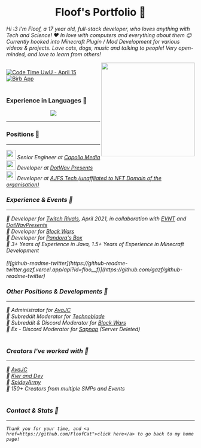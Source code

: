 <div align='center'>
  <h1>Floof's Portfolio 🧡</h1>
</div>

<i> Hi :3 I'm Floof, a 17 year old, full-stack developer, who loves anything with Tech and Science! ❤️ In love with computers and everything about them 😉 Currently hooked into Minecraft Plugin / Mod Development for various videos & projects. Love cats, dogs, music and talking to people! Very open-minded, and love to learn from others! </i>

<img align='right' src="https://cdn.discordapp.com/attachments/870748925571792916/980350874977177620/47d949eaa9f98254f089a898a01e99fd-modified.png" width="250">
<br>
<a href="https://wakatime.com/@15a707f0-e01c-42c8-b5fc-2f82e7b21c7f"><img src="https://wakatime.com/badge/user/15a707f0-e01c-42c8-b5fc-2f82e7b21c7f.svg" alt="Code Time UwU - April 15" /></a>
  <a href="https://twitter.com/intent/follow?screen_name=floo__f">
        <img src="https://img.shields.io/twitter/follow/floo__f?style=social&logo=twitter"
            alt="Birb App"></a>
    </div>
    
<br>
<br>
<div align='left'>
  <h3>Experience in Languages 💙</h3>
</div>
<p align="center">
  <a href="https://skillicons.dev">
    <img src="https://skillicons.dev/icons?i=arduino,bash,c,cpp,discord,bots,eclipse,java,kotlin,mysql,py,pytorch,raspberrypi" />
  </a>
</p>

<hr />
<div align='left'>
  <h3>Positions 💙</h3>
</div>
<hr />
  <i><img src="https://media.giphy.com/media/VgCDAzcKvsR6OM0uWg/giphy.gif" width="25"> <i>Senior Engineer at <a href="https://www.capollomedia.com">Capollo Media</a></i>
    <br>
  <i><img src="https://media.giphy.com/media/VgCDAzcKvsR6OM0uWg/giphy.gif" width="25"> <i>Developer at <a href="https://dotwavpresents.org/">DotWav Presents</a></i>
    <br>
  <i><img src="https://media.giphy.com/media/VgCDAzcKvsR6OM0uWg/giphy.gif" width="25"> <i>Developer at <a href="https://ajfstech.com/">AJFS Tech (unaffliated to NFT Domain of the organisation)</a></i>
    <br>
    
<div align='left'>
  <h3>Experience & Events 💙</h3>
</div>
<hr />
    🎲<i> Developer for <a href="https://www.youtube.com/watch?v=4nBArTaUjzE">Twitch Rivals</a>, April 2021, in collaboration with <a href="https://twitter.com/EVNTgames">EVNT</a> and <a href="https://twitter.com/dotwavpresents">DotWavPresents</a><br>
    🎲<i> Developer for <a href="https://twitter.com/BlockWarsEvent/status/1528044302844174339">Block Wars</a><br>
    🎲<i> Developer for <a href="https://twitter.com/PandorasBoxMC">Pandora's Box</a><br>
    🎲<i> 3+ Years of Experience in Java, 1.5+ Years of Experience in Minecraft Development<br>
    </i>
   <br>
[![github-readme-twitter](https://github-readme-twitter.gazf.vercel.app/api?id=floo__f)](https://github.com/gazf/github-readme-twitter)
<div align='left'>
  <h3>Other Positions & Developments 💙</h3>
</div>
<hr />
    🌺<i> Administrator for <a href="https://twitter.com/_AvaJC_">AvaJC</a><br>
    🌺<i> Subreddit Moderator for <a href="https://www.reddit.com/r/Technoblade/">Technoblade</a><br>
    🌺<i> Subreddit & Discord Moderator for <a href="https://discord.gg/blockwars">Block Wars</a><br>
    🌺<i> Ex - Discord Moderator for <a href="https://twitter.com/Sapnap">Sapnap</a> (Server Deleted)<br>
    </i>
    <br>
<div align='left'>
  <h3>Creators I've worked with 💙</h3>
</div>
<hr />
    💮<i> <a href="https://www.youtube.com/c/AvaJC">AvaJC</a><br>
    💮<i> <a href="https://www.youtube.com/c/KIERandDEVGaming">Kier and Dev</a><br>
    💮<i> <a href="https://www.youtube.com/channel/UCZ6Mbxc8rEBYueMD4cI71Dw">SpideyArmy</a><br>
    💮<i> 150+ Creators from multiple SMPs and Events<br>
<br>
<div align='left'>
  <h3>Contact & Stats 💙</h3>
</div>
<hr />
    
    Thank you for your time, and <a href=https://github.com/FloofCat">click here</a> to go back to my home page!
    

    
    
    
    

    
    

